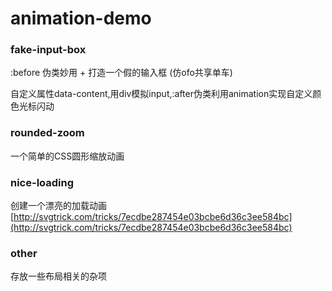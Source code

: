 # animation-demo


### fake-input-box
:before 伪类妙用 + 打造一个假的输入框 (仿ofo共享单车)

自定义属性data-content,用div模拟input,:after伪类利用animation实现自定义颜色光标闪动

### rounded-zoom
一个简单的CSS圆形缩放动画


### nice-loading
创建一个漂亮的加载动画
[http://svgtrick.com/tricks/7ecdbe287454e03bcbe6d36c3ee584bc](http://svgtrick.com/tricks/7ecdbe287454e03bcbe6d36c3ee584bc)



### other
存放一些布局相关的杂项